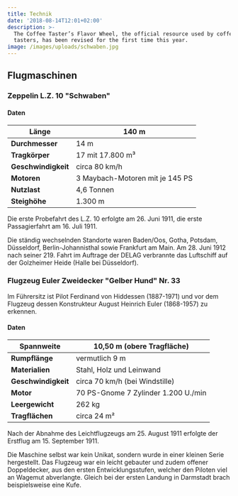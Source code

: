 ```yaml
---
title: Technik
date: '2018-08-14T12:01+02:00'
description: >-
  The Coffee Taster’s Flavor Wheel, the official resource used by coffee
  tasters, has been revised for the first time this year.
image: /images/uploads/schwaben.jpg
---
```

## Flugmaschinen

### Zeppelin L.Z. 10 "Schwaben"

#### Daten

| **Länge** | 140 m |
| - | - |
| **Durchmesser** | 14 m |
| **Tragkörper** | 17 mit 17.800 m³ |
| **Geschwindigkeit** | circa 80 km/h |
| **Motoren** | 3 Maybach-Motoren mit je 145 PS |
| **Nutzlast** | 4,6 Tonnen |
| **Steighöhe** | 1.300 m |

Die erste Probefahrt des L.Z. 10 erfolgte am 26. Juni 1911, die erste Passagierfahrt am 16. Juli 1911. 

Die ständig wechselnden Standorte waren Baden/Oos, Gotha, Potsdam, Düsseldorf, Berlin-Johannisthal sowie Frankfurt am Main.
Am 28. Juni 1912 nach seiner 219. Fahrt im Auftrage der DELAG verbrannte das Luftschiff auf der Golzheimer Heide (Halle bei Düsseldorf).

### Flugzeug Euler Zweidecker "Gelber Hund" Nr. 33


Im Führersitz ist Pilot Ferdinand von Hiddessen (1887-1971) und vor dem Flugzeug dessen Konstrukteur August Heinrich Euler (1868-1957) zu erkennen.
	
#### Daten

| **Spannweite** | 10,50 m (obere Tragfläche) |
| - | - |
| **Rumpflänge** | vermutlich 9 m |
| **Materialien** | Stahl, Holz und Leinwand |
| **Geschwindigkeit** | circa 70 km/h (bei Windstille) |
| **Motor** | 70 PS-Gnome 7 Zylinder 1.200 U./min |
| **Leergewicht** | 262 kg |
| **Tragflächen** | circa 24 m² |

Nach der Abnahme des Leichtflugzeugs am 25. August 1911 erfolgte der Erstflug am 15. September 1911. 

Die Maschine selbst war kein Unikat, sondern wurde in einer kleinen Serie hergestellt. Das Flugzeug war ein leicht gebauter und zudem offener Doppeldecker, aus den ersten Entwicklungsstufen, welcher den Piloten viel an Wagemut abverlangte. Gleich bei der ersten Landung in Darmstadt brach beispielsweise eine Kufe.
